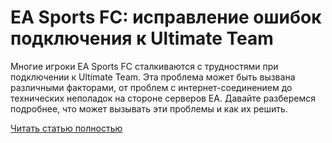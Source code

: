 # EA Sports FC: исправление ошибок подключения к Ultimate Team



Многие игроки EA Sports FC сталкиваются с трудностями при подключении к Ultimate Team. Эта проблема может быть вызвана различными факторами, от проблем с интернет-соединением до технических неполадок на стороне серверов EA. Давайте разберемся подробнее, что может вызывать эти проблемы и как их решить.

[Читать статью полностью](https://xyberbara.com/gaming/ultimate-team-ea-sports-fc/)
